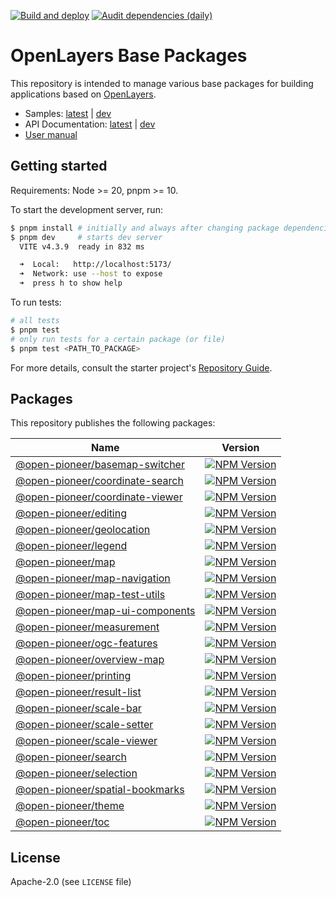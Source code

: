 [![Build and deploy](https://github.com/open-pioneer/trails-openlayers-base-packages/actions/workflows/test-and-build.yml/badge.svg)](https://github.com/open-pioneer/trails-openlayers-base-packages/actions/workflows/test-and-build.yml)
[![Audit dependencies (daily)](https://github.com/open-pioneer/trails-openlayers-base-packages/actions/workflows/audit-dependencies.yml/badge.svg)](https://github.com/open-pioneer/trails-openlayers-base-packages/actions/workflows/audit-dependencies.yml)

# OpenLayers Base Packages

This repository is intended to manage various base packages for building applications based on [OpenLayers](https://openlayers.org/).

- Samples: [latest](https://open-pioneer.github.io/trails-demo/openlayers-base-packages/latest) | [dev](https://open-pioneer.github.io/trails-demo/openlayers-base-packages/dev)
- API Documentation: [latest](https://open-pioneer.github.io/trails-demo/openlayers-base-packages/latest/docs) | [dev](https://open-pioneer.github.io/trails-demo/openlayers-base-packages/dev/docs)
- [User manual](https://github.com/open-pioneer/trails-starter/tree/main/docs)

## Getting started

Requirements: Node >= 20, pnpm >= 10.

To start the development server, run:

```bash
$ pnpm install # initially and always after changing package dependencies
$ pnpm dev     # starts dev server
  VITE v4.3.9  ready in 832 ms

  ➜  Local:   http://localhost:5173/
  ➜  Network: use --host to expose
  ➜  press h to show help
```

To run tests:

```bash
# all tests
$ pnpm test
# only run tests for a certain package (or file)
$ pnpm test <PATH_TO_PACKAGE>
```

For more details, consult the starter project's [Repository Guide](https://github.com/open-pioneer/trails-starter/blob/main/docs/RepositoryGuide.md).

## Packages

This repository publishes the following packages:

<!--
  List packages:

  $ pnpm ls -r --depth -1 --json | jq ".[].name"

  NPM badges: See https://shields.io/badges/npm-version
-->

| Name                                                                 | Version                                                                                                                                           |
| -------------------------------------------------------------------- | ------------------------------------------------------------------------------------------------------------------------------------------------- |
| [@open-pioneer/basemap-switcher](./src/packages/basemap-switcher/)   | [![NPM Version](https://img.shields.io/npm/v/%40open-pioneer%2Fbasemap-switcher)](https://www.npmjs.com/package/@open-pioneer/basemap-switcher)   |
| [@open-pioneer/coordinate-search](./src/packages/coordinate-search/) | [![NPM Version](https://img.shields.io/npm/v/%40open-pioneer%2Fcoordinate-search)](https://www.npmjs.com/package/@open-pioneer/coordinate-search) |
| [@open-pioneer/coordinate-viewer](./src/packages/coordinate-viewer/) | [![NPM Version](https://img.shields.io/npm/v/%40open-pioneer%2Fcoordinate-viewer)](https://www.npmjs.com/package/@open-pioneer/coordinate-viewer) |
| [@open-pioneer/editing](./src/packages/editing/)                     | [![NPM Version](https://img.shields.io/npm/v/%40open-pioneer%2Fediting)](https://www.npmjs.com/package/@open-pioneer/editing)                     |
| [@open-pioneer/geolocation](./src/packages/geolocation/)             | [![NPM Version](https://img.shields.io/npm/v/%40open-pioneer%2Fgeolocation)](https://www.npmjs.com/package/@open-pioneer/geolocation)             |
| [@open-pioneer/legend](./src/packages/legend/)                       | [![NPM Version](https://img.shields.io/npm/v/%40open-pioneer%2Flegend)](https://www.npmjs.com/package/@open-pioneer/legend)                       |
| [@open-pioneer/map](./src/packages/map/)                             | [![NPM Version](https://img.shields.io/npm/v/%40open-pioneer%2Fmap)](https://www.npmjs.com/package/@open-pioneer/map)                             |
| [@open-pioneer/map-navigation](./src/packages/map-navigation/)       | [![NPM Version](https://img.shields.io/npm/v/%40open-pioneer%2Fmap-navigation)](https://www.npmjs.com/package/@open-pioneer/map-navigation)       |
| [@open-pioneer/map-test-utils](./src/packages/map-test-utils/)       | [![NPM Version](https://img.shields.io/npm/v/%40open-pioneer%2Fmap-test-utils)](https://www.npmjs.com/package/@open-pioneer/map-test-utils)       |
| [@open-pioneer/map-ui-components](./src/packages/map-ui-components/) | [![NPM Version](https://img.shields.io/npm/v/%40open-pioneer%2Fmap-ui-components)](https://www.npmjs.com/package/@open-pioneer/map-ui-components) |
| [@open-pioneer/measurement](./src/packages/measurement/)             | [![NPM Version](https://img.shields.io/npm/v/%40open-pioneer%2Fmeasurement)](https://www.npmjs.com/package/@open-pioneer/measurement)             |
| [@open-pioneer/ogc-features](./src/packages/ogc-features/)           | [![NPM Version](https://img.shields.io/npm/v/%40open-pioneer%2Fogc-features)](https://www.npmjs.com/package/@open-pioneer/ogc-features)           |
| [@open-pioneer/overview-map](./src/packages/overview-map/)           | [![NPM Version](https://img.shields.io/npm/v/%40open-pioneer%2Foverview-map)](https://www.npmjs.com/package/@open-pioneer/overview-map)           |
| [@open-pioneer/printing](./src/packages/printing/)                   | [![NPM Version](https://img.shields.io/npm/v/%40open-pioneer%2Fprinting)](https://www.npmjs.com/package/@open-pioneer/printing)                   |
| [@open-pioneer/result-list](./src/packages/result-list/)             | [![NPM Version](https://img.shields.io/npm/v/%40open-pioneer%2Fresult-list)](https://www.npmjs.com/package/@open-pioneer/result-list)             |
| [@open-pioneer/scale-bar](./src/packages/scale-bar/)                 | [![NPM Version](https://img.shields.io/npm/v/%40open-pioneer%2Fscale-bar)](https://www.npmjs.com/package/@open-pioneer/scale-bar)                 |
| [@open-pioneer/scale-setter](./src/packages/scale-setter/)           | [![NPM Version](https://img.shields.io/npm/v/%40open-pioneer%2Fscale-setter)](https://www.npmjs.com/package/@open-pioneer/scale-setter)           |
| [@open-pioneer/scale-viewer](./src/packages/scale-viewer/)           | [![NPM Version](https://img.shields.io/npm/v/%40open-pioneer%2Fscale-viewer)](https://www.npmjs.com/package/@open-pioneer/scale-viewer)           |
| [@open-pioneer/search](./src/packages/search/)                       | [![NPM Version](https://img.shields.io/npm/v/%40open-pioneer%2Fsearch)](https://www.npmjs.com/package/@open-pioneer/search)                       |
| [@open-pioneer/selection](./src/packages/selection/)                 | [![NPM Version](https://img.shields.io/npm/v/%40open-pioneer%2Fselection)](https://www.npmjs.com/package/@open-pioneer/selection)                 |
| [@open-pioneer/spatial-bookmarks](./src/packages/spatial-bookmarks/) | [![NPM Version](https://img.shields.io/npm/v/%40open-pioneer%2Fspatial-bookmarks)](https://www.npmjs.com/package/@open-pioneer/spatial-bookmarks) |
| [@open-pioneer/theme](./src/packages/theme/)                         | [![NPM Version](https://img.shields.io/npm/v/%40open-pioneer%2Ftheme)](https://www.npmjs.com/package/@open-pioneer/theme)                         |
| [@open-pioneer/toc](./src/packages/toc/)                             | [![NPM Version](https://img.shields.io/npm/v/%40open-pioneer%2Ftoc)](https://www.npmjs.com/package/@open-pioneer/toc)                             |

## License

Apache-2.0 (see `LICENSE` file)
